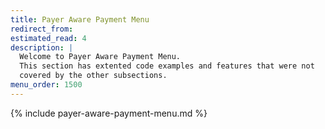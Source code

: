 ```yaml
---
title: Payer Aware Payment Menu
redirect_from:
estimated_read: 4
description: |
  Welcome to Payer Aware Payment Menu.
  This section has extented code examples and features that were not
  covered by the other subsections.
menu_order: 1500
---
```


{% include payer-aware-payment-menu.md %}